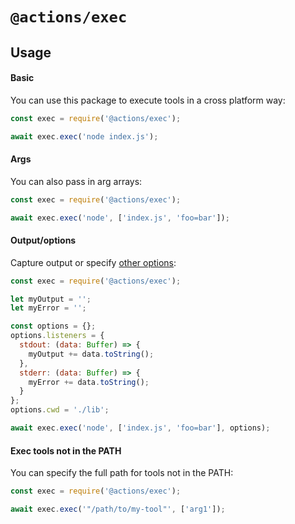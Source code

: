 # `@actions/exec`

## Usage

#### Basic

You can use this package to execute tools in a cross platform way:

```js
const exec = require('@actions/exec');

await exec.exec('node index.js');
```

#### Args

You can also pass in arg arrays:

```js
const exec = require('@actions/exec');

await exec.exec('node', ['index.js', 'foo=bar']);
```

#### Output/options

Capture output or specify [other options](https://github.com/actions/toolkit/blob/d9347d4ab99fd507c0b9104b2cf79fb44fcc827d/packages/exec/src/interfaces.ts#L5):

```js
const exec = require('@actions/exec');

let myOutput = '';
let myError = '';

const options = {};
options.listeners = {
  stdout: (data: Buffer) => {
    myOutput += data.toString();
  },
  stderr: (data: Buffer) => {
    myError += data.toString();
  }
};
options.cwd = './lib';

await exec.exec('node', ['index.js', 'foo=bar'], options);
```

#### Exec tools not in the PATH

You can specify the full path for tools not in the PATH:

```js
const exec = require('@actions/exec');

await exec.exec('"/path/to/my-tool"', ['arg1']);
```
